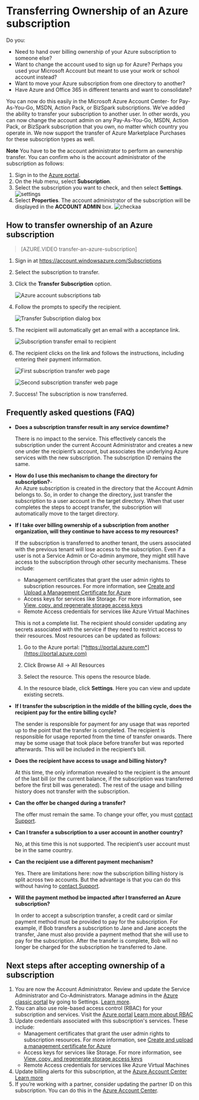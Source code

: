 <properties
   pageTitle="Transferring Ownership of an Azure subscription| Microsoft Azure"
   description="How to transfer an Azure subscription to another user, and some frequently asked questions (FAQ) about the process"
   services="billing"
   documentationCenter=""
   authors="genlin"
   manager="stevenpo"
   editor=""/>

<tags
   ms.service="billing"
   ms.devlang="na"
   ms.topic="article"
   ms.tgt_pltfrm="na"
   ms.workload="billing"
   ms.date="07/04/2016"
   ms.author="genli"/>

# Transferring Ownership of an Azure subscription

Do you:

- Need to hand over billing ownership of your Azure subscription to someone else?
- Want to change the account used to sign up for Azure? Perhaps you used your Microsoft Account but meant to use your work or school account instead?
- Want to move your Azure subscription from one directory to another?
- Have Azure and Office 365 in different tenants and want to consolidate?

You can now do this easily in the Microsoft Azure Account Center- for Pay-As-You-Go, MSDN, Action Pack, or BizSpark subscriptions.  We’ve added the ability to transfer your subscription to another user. In other words, you can now change the account admin on any Pay-As-You-Go, MSDN, Action Pack, or BizSpark subscription that you own, no matter which country you operate in. We now support the transfer of Azure Marketplace Purchases for these subscription types as well.

**Note** You have to be the account administrator to perform an ownership transfer. You can confirm who is the account administrator of the subscription as follows:

1. Sign in to the [Azure portal](https://portal.azure.com).
2. On the Hub menu, select **Subscription**.
3. Select the subscription you want to check, and then select **Settings**.
  ![settings](./media/billing-subscription-transfer/settings.png)
4. Select **Properties**. The account administrator of the subscription will be displayed in the **ACCOUNT ADMIN** box.
  ![checkaa](./media/billing-subscription-transfer/checkaa.png)

## How to transfer ownership of an Azure subscription

> [AZURE.VIDEO transfer-an-azure-subscription]

1.  Sign in at <https://account.windowsazure.com/Subscriptions>

2.  Select the subscription to transfer.

3.  Click the **Transfer Subscription** option.

    ![Azure account subscriptions tab](./media/billing-subscription-transfer/image1.png)

4.  Follow the prompts to specify the recipient.

    ![Transfer Subscription dialog box](./media/billing-subscription-transfer/image2.PNG)

5.  The recipient will automatically get an email with a acceptance link.

    ![Subscription transfer email to recipient](./media/billing-subscription-transfer/image3.png)

6.  The recipient clicks on the link and follows the instructions,
    including entering their payment information.

    ![First subscription transfer web page](./media/billing-subscription-transfer/image4.PNG)

    ![Second subscription transfer web page](./media/billing-subscription-transfer/image5.PNG)

7. Success! The subscription is now transferred.

## Frequently asked questions (FAQ)

-   **Does a subscription transfer result in any service downtime?**

    There is no impact to the service. This effectively cancels the
    subscription under the current Account Administrator and creates a
    new one under the recipient’s account, but associates the underlying
    Azure services with the new subscription. The subscription ID
    remains the same.

-   **How do I use this mechanism to change the directory for subscription?**-   
    An Azure subscription is created in the directory that the Account Admin belongs to. So, in order to change the directory, just transfer the subscription to a user account in the target directory. When that user completes the steps to accept transfer, the subscription will automatically move to the target directory.

-   **If I take over billing ownership of a subscription from another
    organization, will they continue to have access to my resources?**

    If the subscription is transferred to another tenant, the users associated with the previous tenant will lose access to the subscription. Even if a user is not a Service Admin or Co-admin anymore, they might still have access to the subscription through other security mechanisms. These include:
    - Management certificates that grant the user admin rights to subscription resources. For more information, see [Create and Upload a Management Certificate for Azure](https://msdn.microsoft.com/library/azure/gg551722.aspx)
    -	Access keys for services like Storage. For more information, see [View, copy, and regenerate storage access keys](storage-create-storage-account.md#view-copy-and-regenerate-storage-access-keys)
    -	Remote Access credentials for services like Azure Virtual Machines

    This is not a complete list. The recipient should consider updating any secrets associated with the service if they need to restrict access to their resources. Most resources can be updated as follows:

    1.   Go to the Azure portal:   [*https://portal.azure.com*](https://portal.azure.com)

    2.    Click Browse All -&gt; All Resources

    3.    Select the resource. This opens the resource blade.

    4.    In the resource blade, click **Settings**. Here you can view and update existing secrets.


-   **If I transfer the subscription in the middle of the billing cycle,
    does the recipient pay for the entire billing cycle?**

    The sender is responsible for payment for any usage that was reported up to the point that the transfer is completed. The recipient is responsible for usage reported from the time of
    transfer onwards. There may be some usage that took place before transfer but was reported afterwards. This will be included in the recipient’s bill.

-   **Does the recipient have access to usage and billing history?**

    At this time, the only information revealed to the recipient is the amount of the last bill (or the current balance, if the subscription was transferred before the first bill was generated). The rest of the usage and billing history does not transfer with the subscription.

-   **Can the offer be changed during a transfer?**

    The offer must remain the same. To change your offer, you must [contact Support](http://go.microsoft.com/fwlink/?LinkID=619338).

-   **Can I transfer a subscription to a user account in another
    country?**

    No, at this time this is not supported. The recipient’s user account must be in the same country.

-   **Can the recipient use a different payment mechanism?**

    Yes. There are limitations here: now the subscription billing history is split across two accounts. But the advantage is that you can do this without having to [contact Support](http://go.microsoft.com/fwlink/?LinkID=619338).

-   **Will the payment method be impacted after I transferred an Azure subscription?**

    In order to accept a subscription transfer, a credit card or similar payment method must be provided to pay for the subscription. For example, if Bob transfers a subscription to Jane and Jane accepts the transfer, Jane must also provide a payment method that she will use to pay for the subscription. After the transfer is complete, Bob will no longer be charged for the subscription he transferred to Jane.

## Next steps after accepting ownership of a subscription

1. You are now the Account Administrator. Review and update the Service Administrator and Co-Administrators. Manage admins in the [Azure classic portal](https://manage.windowsazure.com) by going to Settings. [Learn more](http://go.microsoft.com/fwlink/?LinkID=533293).
2. You can also use role-based access control (RBAC) for your subscription and services. Visit the [Azure portal](https://portal.azure.com) [Learn more about RBAC](http://go.microsoft.com/fwlink/?LinkID=544802)
3. Update credentials associated with this subscription's services. These include:
    - Management certificates that grant the user admin rights to subscription resources. For more information, see [Create and upload a management certificate for Azure](https://msdn.microsoft.com/library/azure/gg551722.aspx)
    -	Access keys for services like Storage. For more information, see [View, copy, and regenerate storage access keys](storage-create-storage-account.md#view-copy-and-regenerate-storage-access-keys)
    -	Remote Access credentials for services like Azure Virtual Machines
4. Update billing alerts for this subscription, at the [Azure Account Center](https://account.windowsazure.com/Subscriptions)  [Learn more](http://go.microsoft.com/fwlink/?LinkID=533292)
5. 	If you’re working with a partner, consider updating the partner ID on this subscription. You can do this in the [Azure Account Center](https://account.windowsazure.com/Subscriptions).
